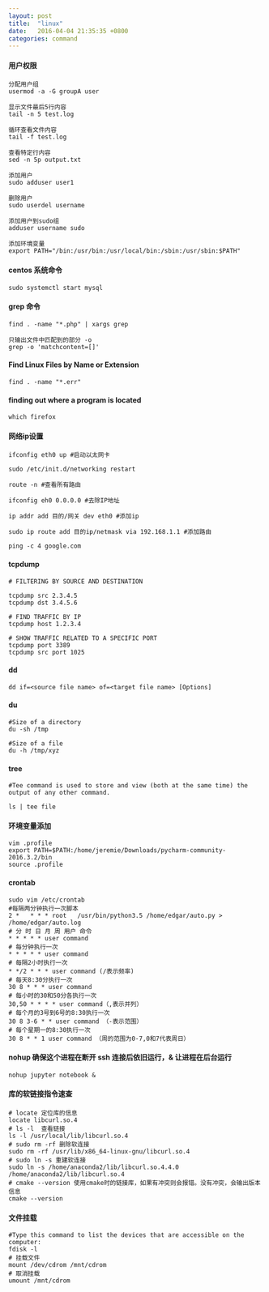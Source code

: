 ```yaml
---
layout: post
title:  "linux"
date:   2016-04-04 21:35:35 +0800
categories: command
---
```


#### 用户权限

```
分配用户组
usermod -a -G groupA user

显示文件最后5行内容
tail -n 5 test.log

循环查看文件内容
tail -f test.log

查看特定行内容
sed -n 5p output.txt

添加用户
sudo adduser user1

删除用户
sudo userdel username

添加用户到sudo组
adduser username sudo

添加环境变量
export PATH="/bin:/usr/bin:/usr/local/bin:/sbin:/usr/sbin:$PATH"
```

#### centos 系统命令

```
sudo systemctl start mysql
```

#### grep 命令

```
find . -name "*.php" | xargs grep

只输出文件中匹配到的部分 -o
grep -o 'matchcontent=[]'
```

#### Find Linux Files by Name or Extension
```
find . -name "*.err"
```

#### finding out where a program is located
```
which firefox
```

#### 网络ip设置

```
ifconfig eth0 up #启动以太网卡

sudo /etc/init.d/networking restart

route -n #查看所有路由

ifconfig eh0 0.0.0.0 #去除IP地址

ip addr add 目的/网关 dev eth0 #添加ip

sudo ip route add 目的ip/netmask via 192.168.1.1 #添加路由

ping -c 4 google.com
```

#### tcpdump

```
# FILTERING BY SOURCE AND DESTINATION

tcpdump src 2.3.4.5
tcpdump dst 3.4.5.6

# FIND TRAFFIC BY IP
tcpdump host 1.2.3.4

# SHOW TRAFFIC RELATED TO A SPECIFIC PORT
tcpdump port 3389
tcpdump src port 1025

```

#### dd

```
dd if=<source file name> of=<target file name> [Options]
```

#### du
```
#Size of a directory
du -sh /tmp

#Size of a file
du -h /tmp/xyz
```

#### tree
```
#Tee command is used to store and view (both at the same time) the output of any other command.

ls | tee file
```

#### 环境变量添加
```
vim .profile
export PATH=$PATH:/home/jeremie/Downloads/pycharm-community-2016.3.2/bin
source .profile
```

#### crontab
```
sudo vim /etc/crontab
#每隔两分钟执行一次脚本
2 *   * * * root   /usr/bin/python3.5 /home/edgar/auto.py > /home/edgar/auto.log
# 分 时 日 月 周 用户 命令
* * * * * user command
# 每分钟执行一次
* * * * * user command
# 每隔2小时执行一次
* */2 * * * user command (/表示频率)
# 每天8:30分执行一次
30 8 * * * user command
# 每小时的30和50分各执行一次
30,50 * * * * user command（,表示并列）
# 每个月的3号到6号的8:30执行一次
30 8 3-6 * * user command （-表示范围）
# 每个星期一的8:30执行一次
30 8 * * 1 user command （周的范围为0-7,0和7代表周日）

```

#### nohup 确保这个进程在断开 ssh 连接后依旧运行，& 让进程在后台运行
```
nohup jupyter notebook &
```

#### 库的软链接指令速查
```
# locate 定位库的信息  
locate libcurl.so.4  
# ls -l  查看链接  
ls -l /usr/local/lib/libcurl.so.4  
# sudo rm -rf 删除软连接  
sudo rm -rf /usr/lib/x86_64-linux-gnu/libcurl.so.4  
# sudo ln -s 重建软连接  
sudo ln -s /home/anaconda2/lib/libcurl.so.4.4.0 /home/anaconda2/lib/libcurl.so.4  
# cmake --version 使用cmake时的链接库，如果有冲突则会报错。没有冲突，会输出版本信息  
cmake --version  
```

#### 文件挂载
```
#Type this command to list the devices that are accessible on the computer:
fdisk -l
# 挂载文件
mount /dev/cdrom /mnt/cdrom
# 取消挂载
umount /mnt/cdrom
```
